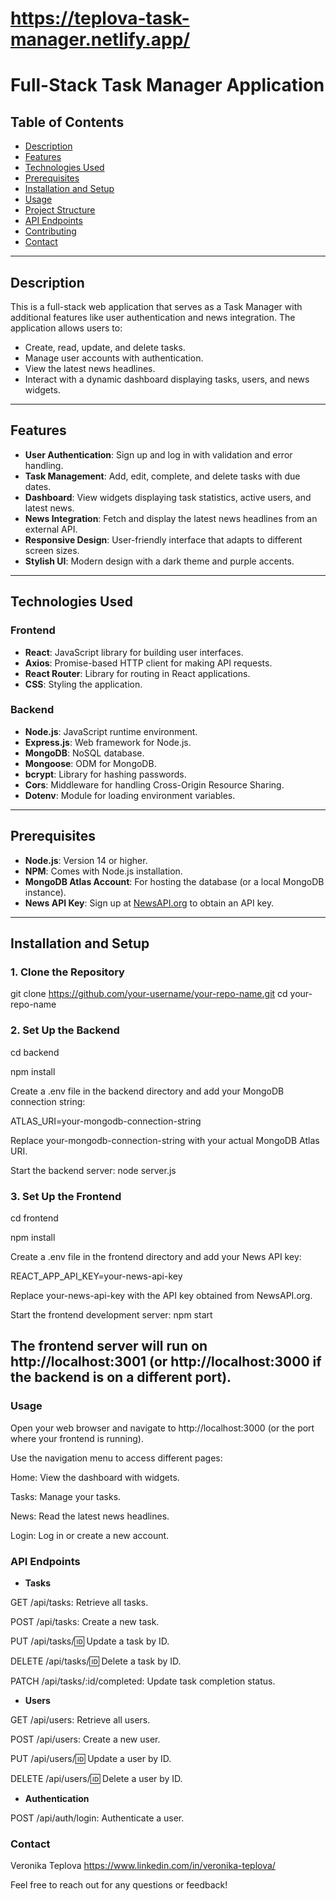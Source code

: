 # https://teplova-task-manager.netlify.app/
# Full-Stack Task Manager Application

## Table of Contents

- [Description](#description)
- [Features](#features)
- [Technologies Used](#technologies-used)
- [Prerequisites](#prerequisites)
- [Installation and Setup](#installation-and-setup)
- [Usage](#usage)
- [Project Structure](#project-structure)
- [API Endpoints](#api-endpoints)
- [Contributing](#contributing)
- [Contact](#contact)

---

## Description

This is a full-stack web application that serves as a Task Manager with additional features like user authentication and news integration. The application allows users to:

- Create, read, update, and delete tasks.
- Manage user accounts with authentication.
- View the latest news headlines.
- Interact with a dynamic dashboard displaying tasks, users, and news widgets.

---

## Features

- **User Authentication**: Sign up and log in with validation and error handling.
- **Task Management**: Add, edit, complete, and delete tasks with due dates.
- **Dashboard**: View widgets displaying task statistics, active users, and latest news.
- **News Integration**: Fetch and display the latest news headlines from an external API.
- **Responsive Design**: User-friendly interface that adapts to different screen sizes.
- **Stylish UI**: Modern design with a dark theme and purple accents.

---

## Technologies Used

### Frontend

- **React**: JavaScript library for building user interfaces.
- **Axios**: Promise-based HTTP client for making API requests.
- **React Router**: Library for routing in React applications.
- **CSS**: Styling the application.

### Backend

- **Node.js**: JavaScript runtime environment.
- **Express.js**: Web framework for Node.js.
- **MongoDB**: NoSQL database.
- **Mongoose**: ODM for MongoDB.
- **bcrypt**: Library for hashing passwords.
- **Cors**: Middleware for handling Cross-Origin Resource Sharing.
- **Dotenv**: Module for loading environment variables.

---

## Prerequisites

- **Node.js**: Version 14 or higher.
- **NPM**: Comes with Node.js installation.
- **MongoDB Atlas Account**: For hosting the database (or a local MongoDB instance).
- **News API Key**: Sign up at [NewsAPI.org](https://newsapi.org/) to obtain an API key.

---

## Installation and Setup

### 1. Clone the Repository

git clone https://github.com/your-username/your-repo-name.git
cd your-repo-name

### 2. Set Up the Backend
cd backend

npm install

Create a .env file in the backend directory and add your MongoDB connection string:

ATLAS_URI=your-mongodb-connection-string

Replace your-mongodb-connection-string with your actual MongoDB Atlas URI.

Start the backend server: node server.js

### 3. Set Up the Frontend
cd frontend

npm install

Create a .env file in the frontend directory and add your News API key:

REACT_APP_API_KEY=your-news-api-key

Replace your-news-api-key with the API key obtained from NewsAPI.org.

Start the frontend development server: npm start

## The frontend server will run on http://localhost:3001 (or http://localhost:3000 if the backend is on a different port).

### Usage
Open your web browser and navigate to http://localhost:3000 (or the port where your frontend is running).

Use the navigation menu to access different pages:

Home: View the dashboard with widgets.

Tasks: Manage your tasks.

News: Read the latest news headlines.

Login: Log in or create a new account.



### API Endpoints
- **Tasks**

GET /api/tasks: Retrieve all tasks.

POST /api/tasks: Create a new task.

PUT /api/tasks/:id: Update a task by ID.

DELETE /api/tasks/:id: Delete a task by ID.

PATCH /api/tasks/:id/completed: Update task completion status.

- **Users**

GET /api/users: Retrieve all users.

POST /api/users: Create a new user.

PUT /api/users/:id: Update a user by ID.

DELETE /api/users/:id: Delete a user by ID.

- **Authentication**

POST /api/auth/login: Authenticate a user.



### Contact
Veronika Teplova
https://www.linkedin.com/in/veronika-teplova/

Feel free to reach out for any questions or feedback!


